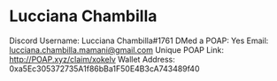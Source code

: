 # Lucciana Chambilla

Discord Username: Lucciana Chambilla#1761
DMed a POAP: Yes
Email: lucciana.chambilla.mamani@gmail.com
Unique POAP Link: http://POAP.xyz/claim/xokelv
Wallet Address: 0xa5Ec305372735A1f86bBa1F50E4B3cA743489f40